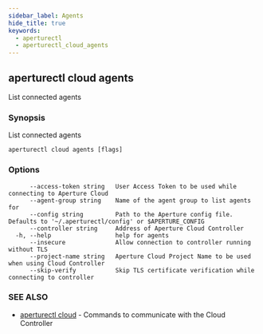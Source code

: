 ```yaml
---
sidebar_label: Agents
hide_title: true
keywords:
  - aperturectl
  - aperturectl_cloud_agents
---
```


<!-- markdownlint-disable -->

## aperturectl cloud agents

List connected agents

### Synopsis

List connected agents

```
aperturectl cloud agents [flags]
```

### Options

```
      --access-token string   User Access Token to be used while connecting to Aperture Cloud
      --agent-group string    Name of the agent group to list agents for
      --config string         Path to the Aperture config file. Defaults to '~/.aperturectl/config' or $APERTURE_CONFIG
      --controller string     Address of Aperture Cloud Controller
  -h, --help                  help for agents
      --insecure              Allow connection to controller running without TLS
      --project-name string   Aperture Cloud Project Name to be used when using Cloud Controller
      --skip-verify           Skip TLS certificate verification while connecting to controller
```

### SEE ALSO

- [aperturectl cloud](/reference/aperture-cli/aperturectl/cloud/cloud.md) - Commands to communicate with the Cloud Controller
